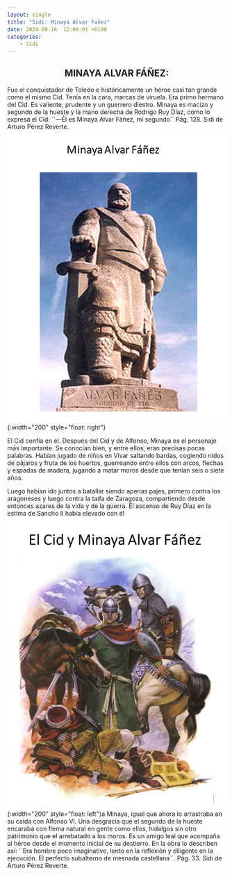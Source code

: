 ```yaml
---
layout: single
title: "Sidi: Minaya Alvar Fañez"
date: 2024-09-16  12:00:01 +0100
categories: 
    - Sidi
---
```



<center><h2>MINAYA ALVAR FÁÑEZ:</h2></center>




Fue el conquistador de Toledo e históricamente un héroe casi tan grande como el mismo 
Cid. Tenía en la cara, marcas de viruela. Era primo hermano del Cid. Es valiente, 
prudente y un guerrero diestro. Minaya es macizo y segundo de la hueste y la mano 
derecha de Rodrigo Ruy Díaz, como lo expresa el Cid: ´´—Él es Minaya Alvar Fáñez, mi 
segundo´´   Pág.  128.  Sidi  de Arturo Pérez Reverte. ![alt text](</assets/img/sidi 17.jpg>){:width="200" style="float: right"}



El Cid confía en él.   Después del Cid y de Alfonso, Minaya es el personaje más 
importante.  Se conocían bien, y entre ellos, eran precisas pocas palabras. Habían 
jugado de niños en Vivar saltando bardas, cogiendo nidos de pájaros y fruta de los 
huertos, guerreando entre ellos con arcos, flechas y espadas de madera, jugando a 
matar moros desde que tenían seis o siete años.     


Luego habían ido juntos a batallar siendo apenas pajes, primero contra los aragoneses 
y luego contra la taifa de Zaragoza, compartiendo desde entonces azares de la vida y 
de la guerra. El ascenso de Ruy Díaz en la estima  de Sancho II había elevado con él 
![alt text](</assets/img/sidi 18.jpg>){:width="200" style="float: left"}a Minaya, igual que ahora lo arrastraba en su caída con Alfonso VI. Una desgracia que 
el segundo de la hueste encaraba con flema natural en gente como ellos, hidalgos sin 
otro patrimonio que el arrebatado a los moros. Es un amigo leal que acompaña al héroe 
desde el momento inicial de su destierro. En la obra lo describen así:  ´´Era hombre 
poco imaginativo, lento en la reflexión y diligente en la ejecución. El perfecto 
subalterno de mesnada castellana´´.  Pág.  33.  Sidi  de Arturo Pérez Reverte.  



